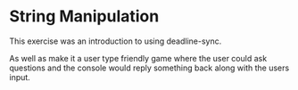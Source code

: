 String Manipulation
========================

This exercise was an introduction to using deadline-sync.

As well as make it a user type friendly game where the user could ask questions and the console would reply something back along with the users input.